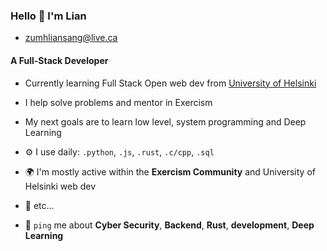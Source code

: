 ### Hello 👋 I'm Lian
- zumhliansang@live.ca

#### A Full-Stack Developer
- Currently learning Full Stack Open web dev from [University of Helsinki](https://fullstackopen.com/en/)
- I help solve problems and mentor in Exercism
- My next goals are to learn low level, system programming and Deep Learning
  
- ⚙️ I use daily: `.python`, `.js`, `.rust`, `.c/cpp`, `.sql`
- 🌍 I'm mostly active within the **Exercism Community** and University of Helsinki web dev
- 💅 etc…
- 💬 `ping` me about **Cyber Security**, **Backend**, **Rust**, **development**, **Deep Learning**
